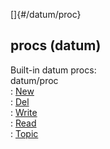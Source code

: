[]{#/datum/proc}    
## procs (datum)    
Built-in datum procs:    
datum/proc    
:   [New](/ref/datum/proc/New.md)    
:   [Del](/ref/datum/proc/Del.md)    
:   [Write](/ref/datum/proc/Write.md)    
:   [Read](/ref/datum/proc/Read.md)    
:   [Topic](/ref/datum/proc/Topic.md)  